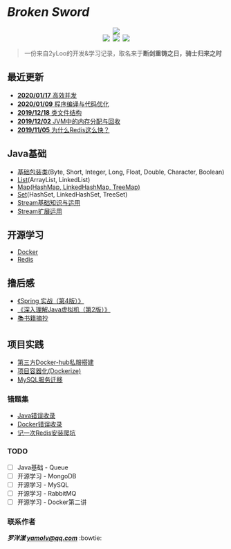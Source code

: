 # ***Broken Sword***
<div align="center"><img src="https://ossweb-img.qq.com/images/lol/web201310/skin/big92007.jpg"/></div>

<div align="center"><img src="https://img.shields.io/badge/WeChat-yamolv-green.svg?logo=Wechat"/>&ensp;<img src="https://img.shields.io/badge/%E7%BD%97%E6%B4%8B%E6%BC%BE-yamolv%40qq.com-red.svg?logo=Tencent%20QQ"/>&ensp;<img src="https://img.shields.io/badge/-1%E4%B8%87%E5%B0%8F%E6%97%B6%E7%9A%84%E9%94%A4%E7%82%BC%E6%98%AF%E4%BB%BB%E4%BD%95%E4%BA%BA%E4%BB%8E%E5%B9%B3%E5%87%A1%E5%8F%98%E6%88%90%E4%B8%96%E7%95%8C%E7%BA%A7%E5%A4%A7%E5%B8%88%E7%9A%84%E5%BF%85%E8%A6%81%E6%9D%A1%E4%BB%B6%F0%9F%A4%99-blue.svg"/></div>

> 一份来自2yLoo的开发&学习记录，取名来于**断剑重铸之日，骑士归来之时**

## **最近更新**
- [**2020/01/17** 高效并发](https://github.com/2yLoo/broken-sowrd/blob/master/book-review/inside-in-jvm/EfficientConcurrent.md)
- [**2020/01/09** 程序编译与代码优化](https://github.com/2yLoo/broken-sowrd/blob/master/book-review/inside-in-jvm/ProgramCompileAndCodeOptimize.md)
- [**2019/12/18** 类文件结构](https://github.com/2yLoo/broken-sowrd/blob/master/book-review/inside-in-jvm/MemoryAllocationAndRecovery.md)
- [**2019/12/02** JVM中的内存分配与回收](https://github.com/2yLoo/broken-sowrd/blob/master/book-review/inside-in-jvm/MemoryAllocationAndRecovery.md)
- [**2019/11/05** 为什么Redis这么快？](https://github.com/2yLoo/broken-sowrd/blob/master/open-sources/Redis/WhyRedisFast.md)

## **Java基础**
- [基础包装类](https://github.com/2yLoo/broken-sowrd/blob/master/java-base/lang/wraps.md)(Byte, Short, Integer, Long, Float, Double, Character, Boolean)
- [List](https://github.com/2yLoo/broken-sowrd/blob/master/java-base/util/Collection/List.md)(ArrayList, LinkedList)
- [Map(HashMap, LinkedHashMap, TreeMap)](https://github.com/2yLoo/broken-sowrd/tree/master/java-base/util/Map)
- [Set](https://github.com/2yLoo/broken-sowrd/blob/master/java-base/util/Collection/Set.md)(HashSet, LinkedHashSet, TreeSet)
- [Stream基础知识与运用](https://github.com/2yLoo/broken-sowrd/blob/master/java-base/notes/StreamBase.md)
- [Stream扩展运用](https://github.com/2yLoo/broken-sowrd/blob/master/java-base/notes/StreamExtension.md)

## **开源学习**
- [Docker](https://github.com/2yLoo/broken-sowrd/tree/master/open-sources/docker)
- [Redis](https://github.com/2yLoo/broken-sowrd/blob/master/open-sources/Redis/)

## **撸后感**
- [《Spring 实战（第4版）》](https://github.com/2yLoo/broken-sowrd/tree/master/book-review/spring-in-action-4)
- [《深入理解Java虚拟机（第2版）》](https://github.com/2yLoo/broken-sowrd/tree/master/book-review/inside-in-jvm)
- [📚书籍摘抄](https://github.com/2yLoo/broken-sowrd/blob/master/book-review/excerpts.md)

## **项目实践**
- [第三方Docker-hub私服搭建](https://github.com/2yLoo/broken-sowrd/blob/master/project-practice/docker/ProjectDockerize.md)
- [项目容器化(Dockerize)](https://github.com/2yLoo/broken-sowrd/blob/master/project-practice/docker/ProjectDockerize.md)
- [MySQL服务迁移](https://github.com/2yLoo/broken-sowrd/blob/master/project-practice/MySQLMigration.md)

### **错题集**
- [Java错误收录](https://github.com/2yLoo/broken-sowrd/blob/master/mistake-record/JavaTrouble.md)
- [Docker错误收录](https://github.com/2yLoo/broken-sowrd/blob/master/mistake-record/DockerTrouble.md)
- [记一次Redis安装爬坑](https://github.com/2yLoo/broken-sowrd/blob/master/mistake-record/RedisInstall.md)

### **TODO**
- [ ] Java基础 - Queue
- [ ] 开源学习 - MongoDB
- [ ] 开源学习 - MySQL
- [ ] 开源学习 - RabbitMQ
- [ ] 开源学习 - Docker第二讲

### **联系作者**
***罗洋漾 yamolv@qq.com*** :bowtie:
